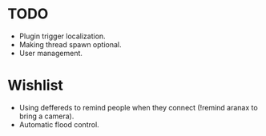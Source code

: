 TODO
====

* Plugin trigger localization.
* Making thread spawn optional.
* User management.

Wishlist
========

* Using deffereds to remind people when they connect (!remind aranax to bring a camera).
* Automatic flood control.